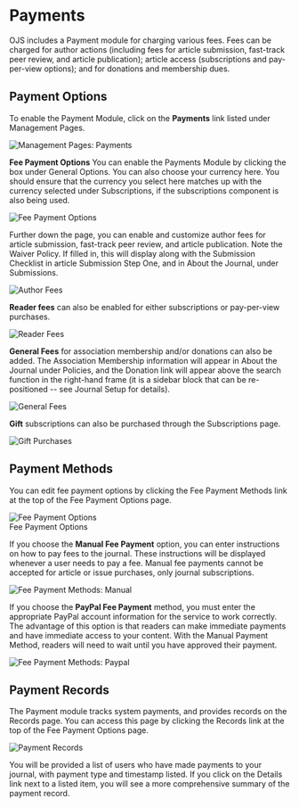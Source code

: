 # Payments

OJS includes a Payment module for charging various fees. Fees can be charged for author actions \(including fees for article submission, fast-track peer review, and article publication\); article access \(subscriptions and pay-per-view options\); and for donations and membership dues.

## Payment Options

To enable the Payment Module, click on the **Payments** link listed under Management Pages.

![Management Pages: Payments](images/chapter5/jm_payments.png)

**Fee Payment Options** You can enable the Payments Module by clicking the box under General Options. You can also choose your currency here. You should ensure that the currency you select here matches up with the currency selected under Subscriptions, if the subscriptions component is also being used.

![Fee Payment Options](images/chapter5/pay_general_options.png)

Further down the page, you can enable and customize author fees for article submission, fast-track peer review, and article publication. Note the Waiver Policy. If filled in, this will display along with the Submission Checklist in article Submission Step One, and in About the Journal, under Submissions.

![Author Fees](images/chapter5/pay_author.png)

**Reader fees** can also be enabled for either subscriptions or pay-per-view purchases.

![Reader Fees](images/chapter5/pay_reader.png)

**General Fees** for association membership and/or donations can also be added. The Association Membership information will appear in About the Journal under Policies, and the Donation link will appear above the search function in the right-hand frame \(it is a sidebar block that can be re-positioned -- see Journal Setup for details\).

![General Fees](images/chapter5/pay_general.png)

**Gift** subscriptions can also be purchased through the Subscriptions page.

![Gift Purchases](images/chapter5/pay_gift.png)

## Payment Methods

You can edit fee payment options by clicking the Fee Payment Methods link at the top of the Fee Payment Options page.

![Fee Payment Options](images/chapter5/pay_methods_link.png)  
Fee Payment Options

If you choose the **Manual Fee Payment** option, you can enter instructions on how to pay fees to the journal. These instructions will be displayed whenever a user needs to pay a fee. Manual fee payments cannot be accepted for article or issue purchases, only journal subscriptions.

![Fee Payment Methods: Manual](images/chapter5/pay_methods.png)

If you choose the **PayPal Fee Payment** method, you must enter the appropriate PayPal account information for the service to work correctly. The advantage of this option is that readers can make immediate payments and have immediate access to your content. With the Manual Payment Method, readers will need to wait until you have approved their payment.

![Fee Payment Methods: Paypal](images/chapter5/pay_paypal.png)

## Payment Records

The Payment module tracks system payments, and provides records on the Records page. You can access this page by clicking the Records link at the top of the Fee Payment Options page.

![Payment Records](images/chapter5/payment_record.png)

You will be provided a list of users who have made payments to your journal, with payment type and timestamp listed. If you click on the Details link next to a listed item, you will see a more comprehensive summary of the payment record.
